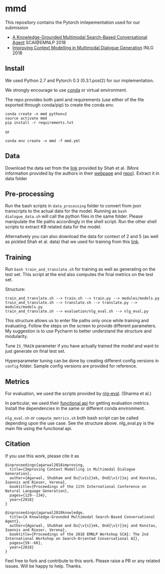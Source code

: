 # mmd

This repository contains the Pytorch imlepementation used for our submission

- [A Knowledge-Grounded Multimodal Search-Based Conversational Agent](https://arxiv.org/pdf/1810.11954.pdf) SCAI@EMNLP 2018
- [Improving Context Modelling in Multimodal Dialogue Generation](https://arxiv.org/pdf/1810.11955.pdf) INLG 2018

## Install

We used Python 2.7 and Pytorch 0.3 (0.3.1.post2) for our implementation.

We strongly encourage to use [conda](https://docs.conda.io/projects/conda/en/latest/user-guide/install/index.html) or virtual environment.

The repo provides both yaml and requirements (use either of the file exported through conda/pip) to create the conda env.

```
conda create -n mmd python=2
source activate mmd
pip install -r requirements.txt
```

or

```
conda env create -n mmd -f mmd.yml
```

## Data

Download the data set from the [link](https://drive.google.com/drive/folders/1JOGHzideeAsmykMUQD3z7aGFg-M4QlE2) provided by Shah et al. (More information provided by the authors in their [webpage](https://amritasaha1812.github.io/MMD/download/) and [repo](https://github.com/amritasaha1812/MMD_Code)). Extract it in data folder

## Pre-processing

Run the bash scripts in `data_processing` folder to convert from json transcripts to the actual data for the model.
Running as `bash dialogue_data.sh` will call the python files in the same folder. Please manipulate the file paths accordingly in the shell script. Run the other shell scripts to extract KB related data for the model.

Alternatively you can also download the data for context of 2 and 5 (as well as pickled Shah et al. data) that we used for training from this [link](https://www.dropbox.com/s/yz31j1zd3vvjwrw/data.zip?dl=0).

## Training

Run `bash train_and_translate.sh` for training as well as generating on the test set. This script at the end also computes the final metrics on the test set.

Structure:

```
train_and_translate.sh --> train.sh --> train.py --> modules/models.py
train_and_translate.sh --> translate.sh --> translate.py --> modules/models.py
train_and_translate.sh --> evaluation/nlg_eval.sh --> nlg_eval.py
```
This structure allows us to enter file paths only once while training and evaluating. Follow the steps on the screen to provide different parameters. My suggestion is to use Pycharm to better understand the structure and modularity.

Tune `IS_TRAIN` parameter if you have actually trained the model and want to just generate on final test set.

Hyperparameter tuning can be done by creating different config versions in `config` folder. Sample config versions are provided for reference.

## Metrics

For evaluation, we used the scripts provided by [nlg-eval](https://github.com/Maluuba/nlg-eval). (Sharma et al.)

In particular, we used their [functional api](https://github.com/Maluuba/nlg-eval#functional-api-for-the-entire-corpus) for getting evaluation metrics. Install the dependencies in the same or different conda environment.

`nlg_eval.sh` or `compute_metrics.sh` both bash script can be called depending upon the use case. See the structure above. nlg_eval.py is the main file using the funcitonal api.

## Citation

If you use this work, please cite it as
```
@inproceedings{agarwal2018improving,
  title={Improving Context Modelling in Multimodal Dialogue Generation},
  author={Agarwal, Shubham and Du{\v{s}}ek, Ond{\v{r}}ej and Konstas, Ioannis and Rieser, Verena},
  booktitle={Proceedings of the 11th International Conference on Natural Language Generation},
  pages={129--134},
  year={2018}
}

@inproceedings{agarwal2018knowledge,
  title={A Knowledge-Grounded Multimodal Search-Based Conversational Agent},
  author={Agarwal, Shubham and Du{\v{s}}ek, Ond{\v{r}}ej and Konstas, Ioannis and Rieser, Verena},
  booktitle={Proceedings of the 2018 EMNLP Workshop SCAI: The 2nd International Workshop on Search-Oriented Conversational AI},
  pages={59--66},
  year={2018}
}
```

Feel free to fork and contribute to this work. Please raise a PR or any related issues. Will be happy to help. Thanks.
